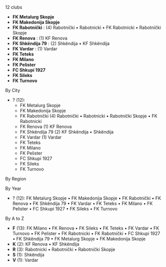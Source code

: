 12 clubs

- **FK Metalurg Skopje**
- **FK Makedonija Skopje**
- **FK Rabotnički** : (4) Rabotnički • Rabotnicki • FK Rabotnicki • Rabotnički Skopje
- **FK Renova** : (1) KF Renova
- **FK Shkëndija 79** : (2) Shkëndija • KF Shkëndija
- **FK Vardar** : (1) Vardar
- **FK Teteks**
- **FK Milano**
- **FK Pelister**
- **FC Shkupi 1927**
- **FK Sileks**
- **FK Turnovo**




By City

- ? (12): 
  - FK Metalurg Skopje 
  - FK Makedonija Skopje 
  - FK Rabotnički  (4) Rabotnički • Rabotnicki • Rabotnički Skopje • FK Rabotnicki
  - FK Renova  (1) KF Renova
  - FK Shkëndija 79  (2) KF Shkëndija • Shkëndija
  - FK Vardar  (1) Vardar
  - FK Teteks 
  - FK Milano 
  - FK Pelister 
  - FC Shkupi 1927 
  - FK Sileks 
  - FK Turnovo 




By Region





By Year

- ? (12):   FK Metalurg Skopje • FK Makedonija Skopje • FK Rabotnički • FK Renova • FK Shkëndija 79 • FK Vardar • FK Teteks • FK Milano • FK Pelister • FC Shkupi 1927 • FK Sileks • FK Turnovo






By A to Z

- **F** (13): FK Milano • FK Renova • FK Sileks • FK Teteks • FK Vardar • FK Turnovo • FK Pelister • FK Rabotnicki • FK Rabotnički • FC Shkupi 1927 • FK Shkëndija 79 • FK Metalurg Skopje • FK Makedonija Skopje
- **K** (2): KF Renova • KF Shkëndija
- **R** (3): Rabotnicki • Rabotnički • Rabotnički Skopje
- **S** (1): Shkëndija
- **V** (1): Vardar




